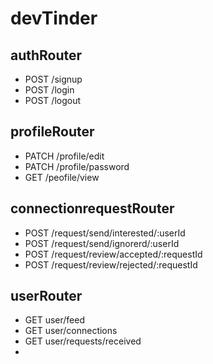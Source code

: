 # devTinder

## authRouter
- POST /signup
- POST /login
- POST /logout

## profileRouter
- PATCH /profile/edit
- PATCH /profile/password
- GET /peofile/view

## connectionrequestRouter
- POST /request/send/interested/:userId
- POST /request/send/ignorerd/:userId
- POST /request/review/accepted/:requestId
- POST /request/review/rejected/:requestId

## userRouter
- GET user/feed
- GET user/connections
- GET user/requests/received
-